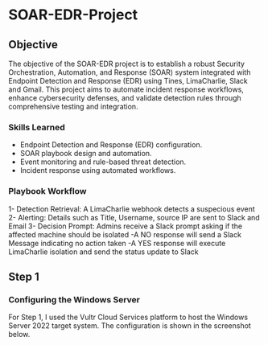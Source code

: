 # SOAR-EDR-Project

## Objective
The objective of the SOAR-EDR project is to establish a robust Security Orchestration, Automation, and Response (SOAR) system integrated with Endpoint Detection and Response (EDR) using Tines, LimaCharlie, Slack and Gmail. This project aims to automate incident response workflows, enhance cybersecurity defenses, and validate detection rules through comprehensive testing and integration.

### Skills Learned

- Endpoint Detection and Response (EDR) configuration.
- SOAR playbook design and automation.
- Event monitoring and rule-based threat detection.
- Incident response using automated workflows.

### Playbook Workflow
1- Detection Retrieval: A LimaCharlie webhook detects a suspecious event
2- Alerting: Details such as Title, Username, source IP are sent to Slack and Email
3- Decision Prompt: Admins receive a Slack prompt asking if the affected machine should be isolated
    -A NO response will send a Slack Message indicating no action taken
    -A YES response will execute LimaCharlie isolation and send the status update to Slack

## Step 1
### Configuring the Windows Server
For Step 1, I used the Vultr Cloud Services platform to host the Windows Server 2022 target system. The configuration is shown in the screenshot below. 
